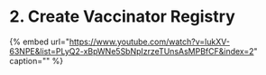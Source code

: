 # 2. Create Vaccinator Registry

{% embed url="https://www.youtube.com/watch?v=lukXV-63NPE&list=PLyQ2-xBpWNe5SbNpIzrzeTUnsAsMPBfCF&index=2" caption="" %}

